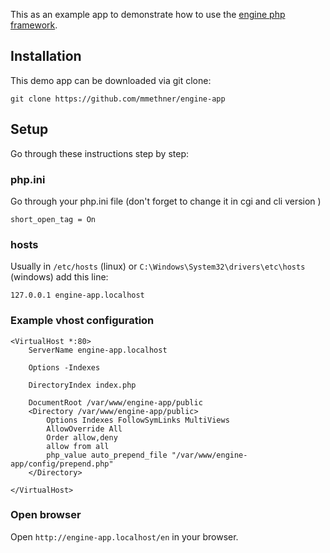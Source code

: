 This as an example app to demonstrate how to use the [engine php framework](https://github.com/mmethner/engine).

## Installation

This demo app can be downloaded via git clone:

```git clone https://github.com/mmethner/engine-app```

## Setup

Go through these instructions step by step:

### php.ini

Go through your php.ini file (don't forget to change it in cgi and cli version )

``short_open_tag = On``

### hosts

Usually in ``/etc/hosts`` (linux) or ``C:\Windows\System32\drivers\etc\hosts`` (windows) add this line:

``127.0.0.1 engine-app.localhost``

### Example vhost configuration

```
<VirtualHost *:80>
    ServerName engine-app.localhost

    Options -Indexes

    DirectoryIndex index.php

    DocumentRoot /var/www/engine-app/public
    <Directory /var/www/engine-app/public>
        Options Indexes FollowSymLinks MultiViews
        AllowOverride All
        Order allow,deny
        allow from all
        php_value auto_prepend_file "/var/www/engine-app/config/prepend.php"
    </Directory>

</VirtualHost>
```

### Open browser

Open ``http://engine-app.localhost/en`` in your browser.